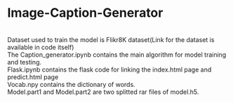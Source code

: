 # Image-Caption-Generator
<br />
Dataset used to train the model is Flikr8K dataset(Link for the dataset is available in code itself)<br />
The Caption_generator.ipynb contains the main algorithm for model training and testing.<br />
Flask.ipynb contains the flask code for linking the index.html page and predict.html page<br />
Vocab.npy contains the dictionary of words.<br />
Model.part1 and Model.part2 are two splitted rar files of model.h5.<br />

